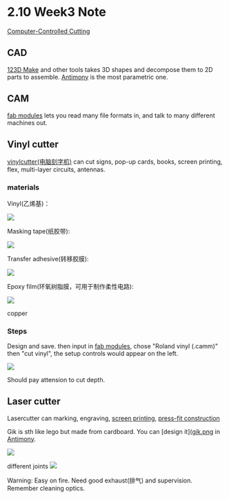 # 2.10 Week3 Note


[Computer-Controlled Cutting](http://academy.cba.mit.edu/classes/computer_cutting/index.html)

## CAD

[123D Make](http://www.123dapp.com/make) and other tools takes 3D shapes and decompose them to 2D parts to assemble. [Antimony](https://github.com/mkeeter/antimony) is the most parametric one.

## CAM

[fab modules](http://fabmodules.org/) lets you read many file formats in, and talk to many different machines out.

## Vinyl cutter
[vinylcutter(电脑刻字机)](http://www.rolanddga.com/products/cutters/) can cut signs, pop-up cards, books, screen printing, flex, multi-layer circuits, antennas.


### materials

Vinyl(乙烯基)：

![](http://assets.skiptomylou.org/wp-content/uploads/2013/07/DSC_0149.jpg)

Masking tape(纸胶带):

![](http://cdn.dick-blick.com/items/241/26/24126-group3ww-l.jpg)

Transfer adhesive(转移胶膜):

![](http://www.staples-3p.com/s7/is/image/Staples/s0537631_sc7?$splssku$)

Epoxy film(环氧树脂膜，可用于制作柔性电路):

![](http://bondingsource.com/wp-content/uploads/2015/05/ablefilm-550k.jpg)

copper

### Steps
Design and save. then input in [fab modules](http://fabmodules.org/), chose "Roland vinyl (.camm)" then "cut vinyl", the setup controls would appear on the left.

![](http://7xjpra.com1.z0.glb.clouddn.com/screenshot.png)

Should pay attension to cut depth.

## Laser cutter
Lasercutter can marking, engraving, [screen printing](http://academy.cba.mit.edu/classes/computer_cutting/halftone.jpg), [press-fit construction](http://academy.cba.mit.edu/classes/computer_cutting/gik.jpg)

Gik is sth like lego but made from cardboard. You can [design it]([gik.png](http://academy.cba.mit.edu/classes/computer_cutting/gik.png) in [Antimony](https://github.com/mkeeter/antimony).

![](http://academy.cba.mit.edu/classes/computer_cutting/gik.jpg)

different joints
![](http://academy.cba.mit.edu/classes/computer_cutting/joints.jpg)

Warning: Easy on fire. Need good exhaust(排气) and supervision. Remember cleaning optics.